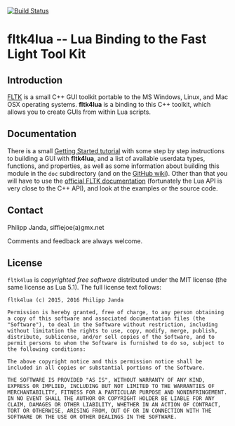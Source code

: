 [![Build Status](https://travis-ci.org/siffiejoe/lua-fltk4lua.svg?branch=master)](https://travis-ci.org/siffiejoe/lua-fltk4lua)

#         fltk4lua -- Lua Binding to the Fast Light Tool Kit         #

##                           Introduction                           ##

[FLTK][1] is a small C++ GUI toolkit portable to the MS Windows,
Linux, and Mac OSX operating systems. **fltk4lua** is a binding to
this C++ toolkit, which allows you to create GUIs from within Lua
scripts.

  [1]:  http://www.fltk.org/


##                           Documentation                          ##

There is a small [Getting Started tutorial][2] with some step by step
instructions to building a GUI with **fltk4lua**, and a list of
available userdata types, functions, and properties, as well as some
information about building this module in the `doc` subdirectory (and
on the [GitHub wiki][3]). Other than that you will have to use the
[official FLTK documentation][4] (fortunately the Lua API is very
close to the C++ API), and look at the examples or the source code.

  [2]:  https://github.com/siffiejoe/lua-fltk4lua/wiki/GettingStarted
  [3]:  https://github.com/siffiejoe/lua-fltk4lua/wiki
  [4]:  http://www.fltk.org/doc-1.3/index.html


##                              Contact                             ##

Philipp Janda, siffiejoe(a)gmx.net

Comments and feedback are always welcome.


##                              License                             ##

`fltk4lua` is *copyrighted free software* distributed under the MIT
license (the same license as Lua 5.1). The full license text follows:

    fltk4lua (c) 2015, 2016 Philipp Janda

    Permission is hereby granted, free of charge, to any person obtaining
    a copy of this software and associated documentation files (the
    "Software"), to deal in the Software without restriction, including
    without limitation the rights to use, copy, modify, merge, publish,
    distribute, sublicense, and/or sell copies of the Software, and to
    permit persons to whom the Software is furnished to do so, subject to
    the following conditions:

    The above copyright notice and this permission notice shall be
    included in all copies or substantial portions of the Software.

    THE SOFTWARE IS PROVIDED "AS IS", WITHOUT WARRANTY OF ANY KIND,
    EXPRESS OR IMPLIED, INCLUDING BUT NOT LIMITED TO THE WARRANTIES OF
    MERCHANTABILITY, FITNESS FOR A PARTICULAR PURPOSE AND NONINFRINGEMENT.
    IN NO EVENT SHALL THE AUTHOR OR COPYRIGHT HOLDER BE LIABLE FOR ANY
    CLAIM, DAMAGES OR OTHER LIABILITY, WHETHER IN AN ACTION OF CONTRACT,
    TORT OR OTHERWISE, ARISING FROM, OUT OF OR IN CONNECTION WITH THE
    SOFTWARE OR THE USE OR OTHER DEALINGS IN THE SOFTWARE.

